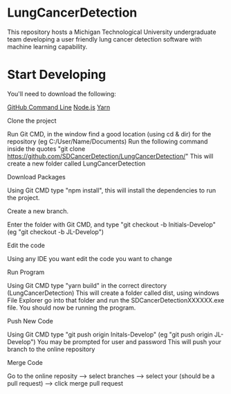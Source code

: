 # LungCancerDetection
This repository hosts a Michigan Technological University undergraduate team developing a user friendly lung cancer detection software with machine learning capability.

# Start Developing

You'll need to download the following:

<a href="https://git-scm.com/downloads">GitHub Command Line</a>
<a href="https://nodejs.org/en/">Node.js</a>
<a href="https://yarnpkg.com/en/docs/install#windows-stable">Yarn</a>

Clone the project

Run Git CMD, in the window find a good location (using cd & dir) for the repository (eg C:/User/Name/Documents)
Run the following command inside the quotes "git clone https://github.com/SDCancerDetection/LungCancerDetection/"
This will create a new folder called LungCancerDetection

Download Packages

Using Git CMD type "npm install", this will install the dependencies to run the project.

Create a new branch.

Enter the folder with Git CMD, and type "git checkout -b Initials-Develop" (eg "git checkout -b JL-Develop")

Edit the code

Using any IDE you want edit the code you want to change

Run Program

Using Git CMD type "yarn build" in the correct directory (LungCancerDetection)
This will create a folder called dist, using windows File Explorer go into that folder and run the SDCancerDetectionXXXXXX.exe file.
You should now be running the program.

Push New Code

Using Git CMD type "git push origin Initals-Develop" (eg "git push origin JL-Develop")
You may be prompted for user and password
This will push your branch to the online repository

Merge Code

Go to the online reposity --> select branches --> select your (should be a pull request) --> click merge pull request
